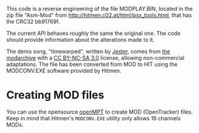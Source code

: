 This code is a reverse engineering of the file MODPLAY.BIN, located in the zip file "Asm-Mod" from http://hitmen.c02.at/html/psx_tools.html, that has the CRC32 bb91769f.

The current API behaves roughly the same the original one. The code should provide information about the alterations made to it.

The demo song, "timewarped", written by [Jester](https://modarchive.org/index.php?request=view_profile&query=69138), comes from [the modarchive](https://modarchive.org/index.php?request=view_by_moduleid&query=106481) with a [CC BY-NC-SA 3.0](https://creativecommons.org/licenses/by-nc-sa/3.0/) license, allowing non-commercial adaptations. The file has been converted from MOD to HIT using the MODCONV.EXE software provided by Hitmen.

# Creating MOD files

You can use the opensource [openMPT](https://openmpt.org/) to create MOD (OpenTracker) files. Keep in mind that Hitmen's `MODCONV.EXE` utility only allows 16 channels MODs.  
